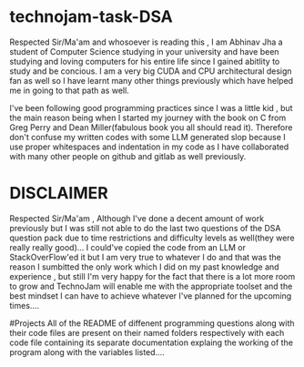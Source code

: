 # technojam-task-DSA 
 
Respected Sir/Ma'am and whosoever is reading this , 
I am Abhinav Jha a student of Computer Science studying in your university and have been studying and loving computers for his entire life since I gained abitlity  to study and be concious. I am a very big CUDA and CPU architectural design fan as well so I have learnt many other things previously which have helped me in going to that path as well.

I've been following good programming practices since I was a little kid , but the main reason being when I started my journey with the book on C from Greg Perry and Dean Miller(fabulous book you all should read it). Therefore don't confuse my written codes with some LLM generated slop because I use proper whitespaces and indentation in my code as I have collaborated with many other people on github and gitlab as well previously.



# DISCLAIMER
Respected Sir/Ma'am ,
Although I've done a decent amount of work previously but I was still not able to do the last two questions of the DSA question pack due to time restrictions and difficulty levels as well(they were really really good)...
I could've copied the code from an LLM or StackOverFlow'ed it but I am very true to whatever I do and that was the reason I sumbitted the only work which I did on my past knowledge and experience , but still I'm very happy  for the fact that there is a lot more room to grow and TechnoJam will enable me with the appropriate toolset and the best mindset I can have to achieve whatever I've planned for the upcoming times....


#Projects
All of the README of diffenent programming questions along with their code files are present on their named folders respectively with each code file containing its separate documentation explaing the working of the program along with the variables listed....
